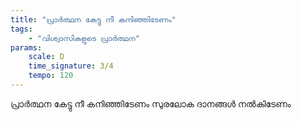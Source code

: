 ```yaml
---
title: "പ്രാർത്ഥന കേട്ടു നീ കനിഞ്ഞിടേണം"
tags:
    - "വിശ്വാസികളുടെ പ്രാർത്ഥന"
params:
    scale: D
    time_signature: 3/4
    tempo: 120
---
```

പ്രാർത്ഥന കേട്ടു നീ കനിഞ്ഞിടേണം
സുരലോക ദാനങ്ങൾ നൽകിടേണം
